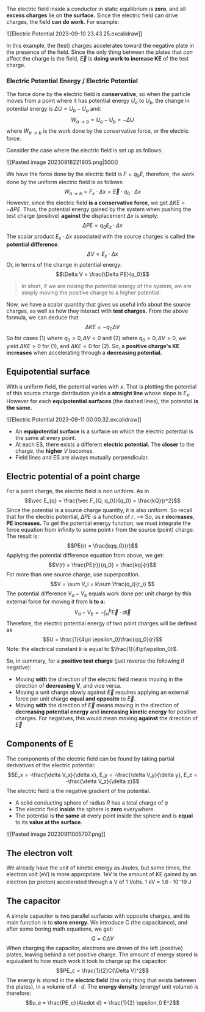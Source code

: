 The electric field inside a conductor in static equilibrium is **zero**, and all **excess charges** lie on **the surface.** Since the electric field can drive charges, the field **can do work**. For example: 

![[Electric Potential 2023-09-10 23.43.25.excalidraw]]

In this example, the (test) charges accelerates toward the negative plate in the presence of the field. Since the only thing between the plates that *can* affect the charge is the field, $\vec E$ is **doing work to increase KE** of the test charge.

### Electric Potential Energy / Electric Potential
The force done by the electric field is **conservative**, so when the particle moves from a point where it has potential energy $U_a$ to $U_b$, the change in potential energy is $\Delta U = U_b - U_a$ and: 
$$W_{a \rightarrow b} = U_a - U_b = -\Delta U$$
where $W_{a \rightarrow b}$ is the work done by the conservative force, or the electric force.

Consider the case where the electric field is set up as follows: 

![[Pasted image 20230918221805.png|500]]

We have the force done by the electric field is $F = q_0 E$, therefore, the work done by the uniform  electric field is as follows: 
$$W_{a \rightarrow b} = F_x \cdot \Delta x = \vec E \cdot q_0 \cdot \Delta x$$
However, since the electric field **is a conservative force**, we get $\Delta KE = -\Delta PE$. Thus, the potential energy gained by the system when pushing the test charge (positive) **against** the displacement $\Delta x$ is simply: 
$$\Delta PE = q_0 E_x \cdot \Delta x$$
The scalar product $E_x \cdot \Delta x$ associated with the source charges is called the **potential difference**.
$$\Delta V = E_x \cdot \Delta x$$
Or, in terms of the change in potential energy: $$\Delta V = \frac{\Delta PE}{q_0}$$
> In short, if we are raising the potential energy of the system, we are simply moving the positive charge to a higher potential. 

Now, we have a scalar quantity that gives us useful info about the source charges, as well as how they interact with **test charges.** From the above formula, we can deduce that $$\Delta KE = -q_0 \Delta V$$
So for cases (1) where $q_0 > 0, \Delta V < 0$ and (2) where $q_0 > 0, \Delta V > 0$, we yield $\Delta KE > 0$ for (1), and  $\Delta KE < 0$ for (2). So, a **positive charge's KE increases** when accelerating through a **decreasing potential.**

## Equipotential surface

With a uniform field, the potential varies with $x$. That is plotting the potential of this source charge distribution yields a **straight line** whose slope is $E_x$. However for each **equipotential surfaces** (the dashed lines), the potential **is the same.**

![[Electric Potential 2023-09-11 00.00.32.excalidraw]]

- An **equipotential surface** is a surface on which the electric potential is the same at every point. 
- At each ES, there exists a different **electric potential.** The **closer** to the charge, the **higher** $V$ becomes. 
- Field lines and ES are always mutually perpendicular.

## Electric potential of a point charge
For a point charge, the electric field is non uniform. As in $$\vec E_{q} = \frac{\vec F_{Q, q_0}}{q_0} = \frac{kQ}{r^2}$$
Since the potential is a source charge quantity, it is also uniform. So recall that for the electric potential, $\Delta PE$ is a function of $r$. 
--> So, as **r decreases**, **PE increases.**
To get the potential energy function, we must integrate the force equation from infinity to some point r from the source (point) charge. The result is: $$PE(r) = \frac{kqq_0}{r}$$
Applying the potential difference equation from above, we get: 
$$V(r) = \frac{PE(r)}{q_0} = \frac{kq}{r}$$
For more than one source charge, use superposition. $$V = \sum V_i = k\sum \frac{q_i}{r_i} $$
The potential difference $V_a - V_b$ equals work done per unit charge by this external force for moving it from **b to a:** $$V_a - V_b = -\int_a^b \vec E \cdot d \vec l$$
Therefore, the electric potential energy of two point charges will be defined as $$U = \frac{1}{4\pi \epsilon_0}\frac{qq_0}{r}$$
Note: the electrical constant $k$ is equal to $\frac{1}{4\pi\epsilon_0}$.

So, in summary, for a **positive test charge** (just reverse the following if negative): 

- Moving **with** the direction of the electric field means moving in the direction of **decreasing V**, and vice versa.
- Moving a unit charge slowly against $\vec E$ requires applying an external force per unit charge **equal and opposite** to $\vec E$.
- Moving **with** the direction of $\vec E$ means moving in the direction of **decreasing potential energy** and **increasing kinetic energy** for positive charges. For negatives, this would mean moving **against** the direction of $\vec E$
## Components of E
The components of the electric field can be found by taking partial derivatives of the electric potential: $$E_x = -\frac{\delta V_x}{\delta x}, E_y = -\frac{\delta V_y}{\delta y}, E_z = -\frac{\delta V_z}{\delta z}$$
The electric field is the negative gradient of the potential. 
- A solid conducting sphere of radius $R$ has a total charge of $q$
- The electric field **inside** the sphere is **zero** everywhere. 
- The potential is **the same** at every point inside the sphere and is **equal** to its **value at the surface**.

![[Pasted image 20230911005707.png]]

## The electron volt
We already have the unit of kinetic energy as Joules, but some times, the electron volt (eV) is more appropriate. 1eV is the amount of KE gained by an electron (or proton) accelerated through a V of 1 Volts.
1 eV = $1.6 \cdot 10^-19$ J

## The capacitor
A simple capacitor is two parallel surfaces with opposite charges, and its main function is to **store energy.** We introduce C (the capacitance), and after some boring math equations, we get: $$Q = C\Delta V$$
When charging the capacitor, electrons are drawn of the left (positive) plates, leaving behind a net positive charge. The amount of energy stored is equivalent to how much work it took to charge up the capacitor: $$PE_c = \frac{1}{2}C(\Delta V)^2$$
The energy is stored in the **electric field** (the only thing that exists between the plates), in a volume of $A \cdot d$. The **energy density** (energy/ unit volume) is therefore: $$u_e = \frac{PE_c}{A\cdot d} = \frac{1}{2} \epsilon_0 E^2$$
